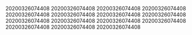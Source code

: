 20200326074408
20200326074408
20200326074408
20200326074408
20200326074408
20200326074408
20200326074408
20200326074408
20200326074408
20200326074408
20200326074408
20200326074408
20200326074408
20200326074408
20200326074408
